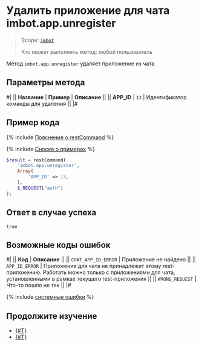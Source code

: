 # Удалить приложение для чата imbot.app.unregister

> Scope: [`imbot`](../../../scopes/permissions.md)
>
> Кто может выполнять метод: любой пользователь

Метод `imbot.app.unregister` удаляет приложение из чата.

## Параметры метода

#|
|| **Название** | **Пример** | **Описание** ||
|| **APP_ID** | `13` | Идентификатор команды для удаления ||
|#

## Пример кода

{% include [Пояснение о restCommand](../../_includes/rest-command.md) %}

{% include [Сноска о примерах](../../../../_includes/examples.md) %}

```php
$result = restCommand(
    'imbot.app.unregister',
    Array(
        'APP_ID' => 13,
    ),
    $_REQUEST["auth"]
);
```

## Ответ в случае успеха

`true`

## Возможные коды ошибок

#|
|| **Код** | **Описание** ||
|| `CHAT_APP_ID_ERROR` | Приложение не найдено ||
|| `APP_ID_ERROR` | Приложение для чата не принадлежит этому rest-приложению. Работать можно только с приложениями для чата, установленными в рамках текущего rest-приложения ||
|| `WRONG_REQUEST` | Что-то пошло не так ||
|#

{% include [системные ошибки](../../../../_includes/system-errors.md) %}

## Продолжите изучение

- [{#T}](./imbot-app-register.md)
- [{#T}](./imbot-app-update.md)